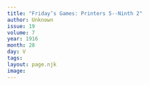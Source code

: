 ```yaml
---
title: "Friday’s Games: Printers 5--Ninth 2"
author: Unknown
issue: 19
volume: 7
year: 1916
month: 28
day: V
tags:
layout: page.njk
image:
---
```





